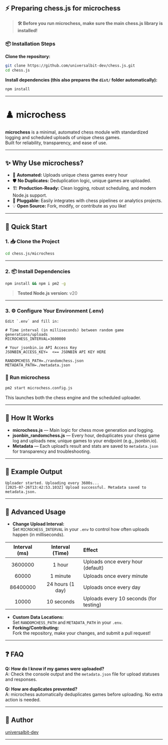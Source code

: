 ## ⚡️ Preparing chess.js for microchess

> **🛠️ Before you run microchess, make sure the main chess.js library is installed!**

### 📦 Installation Steps

**Clone the repository:**
   ```bash
   git clone https://github.com/universalbit-dev/chess.js.git
   cd chess.js
   ```

**Install dependencies (this also prepares the `dist/` folder automatically):**
   ```bash
   npm install
   ```
---

# ♟️ microchess

**microchess** is a minimal, automated chess module with standardized logging and scheduled uploads of unique chess games.  
Built for reliability, transparency, and ease of use.

---

## ✨ Why Use microchess?

- 🤖 **Automated:** Uploads unique chess games every hour
- 🛡️ **No Duplicates:** Deduplication logic, unique games are uploaded.
- 🏗️ **Production-Ready:** Clean logging, robust scheduling, and modern Node.js support.
- 🔌 **Pluggable:** Easily integrates with chess pipelines or analytics projects.
- 💡 **Open Source:** Fork, modify, or contribute as you like!

---

## 🚀 Quick Start

### 1. 📥 Clone the Project

```bash
cd chess.js/microchess
```

---

### 2. 📦 Install Dependencies

```bash
npm install && npm i pm2 -g
```
> **Tested Node.js version:** v20  

---

### 3. ⚙️ Configure Your Environment (.env)

```
Edit `.env` and fill in:

# Time interval (in milliseconds) between random game generations/uploads
MICROCHESS_INTERVAL=3600000

# Your jsonbin.io API Access Key
JSONBIN_ACCESS_KEY=  <== JSONBIN API KEY HERE

RANDOMCHESS_PATH=./randomchess.json
METADATA_PATH=./metadata.json
```


###  🏁 Run microchess

```bash
pm2 start microchess.config.js
```
This launches both the chess engine and the scheduled uploader.

---

## 🧠 How It Works

- **microchess.js** — Main logic for chess move generation and logging.
- **jsonbin_randomchess.js** — Every hour, deduplicates your chess game log and uploads new, unique games to your endpoint (e.g., jsonbin.io).
- **Metadata** — Each upload’s result and stats are saved to `metadata.json` for transparency and troubleshooting.

---

## 📝 Example Output

```
Uploader started. Uploading every 3600s...
[2025-07-26T13:42:53.103Z] Upload successful. Metadata saved to metadata.json.
```

---

## 🔧 Advanced Usage

- **Change Upload Interval:**  
  Set `MICROCHESS_INTERVAL` in your `.env` to control how often uploads happen (in milliseconds).
  
| Interval (ms) | Interval (Time)  | Effect                                   |
|:-------------:|:----------------:|:-----------------------------------------|
| 3600000       | 1 hour           | Uploads once every hour (default)        |
| 60000         | 1 minute         | Uploads once every minute                |
| 86400000      | 24 hours (1 day) | Uploads once every day                   |
| 10000         | 10 seconds       | Uploads every 10 seconds (for testing)   |

- **Custom Data Locations:**  
  Set `RANDOMCHESS_PATH` and `METADATA_PATH` in your `.env`.
- **Forking/Contributing:**  
  Fork the repository, make your changes, and submit a pull request!

---

## ❓ FAQ

**Q: How do I know if my games were uploaded?**  
A: Check the console output and the `metadata.json` file for upload statuses and responses.

**Q: How are duplicates prevented?**  
A: microchess automatically deduplicates games before uploading. No extra action is needed.

---

## 👤 Author

[universalbit-dev](https://github.com/universalbit-dev)

---
